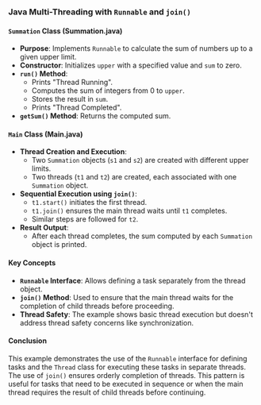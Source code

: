 ### Java Multi-Threading with `Runnable` and `join()`

#### `Summation` Class (Summation.java)
- **Purpose**: Implements `Runnable` to calculate the sum of numbers up to a given upper limit.
- **Constructor**: Initializes `upper` with a specified value and `sum` to zero.
- **`run()` Method**: 
  - Prints "Thread Running".
  - Computes the sum of integers from 0 to `upper`.
  - Stores the result in `sum`.
  - Prints "Thread Completed".
- **`getSum()` Method**: Returns the computed sum.

#### `Main` Class (Main.java)
- **Thread Creation and Execution**:
  - Two `Summation` objects (`s1` and `s2`) are created with different upper limits.
  - Two threads (`t1` and `t2`) are created, each associated with one `Summation` object.
- **Sequential Execution using `join()`**:
  - `t1.start()` initiates the first thread.
  - `t1.join()` ensures the main thread waits until `t1` completes.
  - Similar steps are followed for `t2`.
- **Result Output**:
  - After each thread completes, the sum computed by each `Summation` object is printed.
  
#### Key Concepts
- **`Runnable` Interface**: Allows defining a task separately from the thread object.
- **`join()` Method**: Used to ensure that the main thread waits for the completion of child threads before proceeding.
- **Thread Safety**: The example shows basic thread execution but doesn't address thread safety concerns like synchronization.

#### Conclusion
This example demonstrates the use of the `Runnable` interface for defining tasks and the `Thread` class for executing these tasks in separate threads. The use of `join()` ensures orderly completion of threads. This pattern is useful for tasks that need to be executed in sequence or when the main thread requires the result of child threads before continuing.